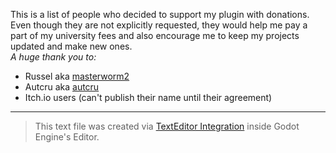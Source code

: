 This is a list of people who decided to support my plugin with donations. Even though they are not explicitly requested, they would help me pay a part of my university fees and also encourage me to keep my projects updated and make new ones.  
*A huge thank you to:*    
- Russel aka [masterworm2](https://github.com/masterworm2)  
- Autcru aka [autcru](https://github.com/autcru)
- Itch.io users (can't publish their name until their agreement)
  
  

  
  
  
  
  
  
  
	
  
  

  
  
  

  
  

  
  
	
  
  
  
-----------------
> This text file was created via [TextEditor Integration](https://github.com/fenix-hub/godot-engine.text-editor) inside Godot Engine's Editor.


